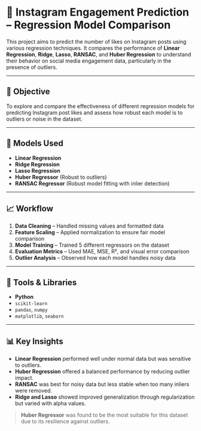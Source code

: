 # 📸 Instagram Engagement Prediction – Regression Model Comparison

This project aims to predict the number of likes on Instagram posts using various regression techniques. It compares the performance of **Linear Regression**, **Ridge**, **Lasso**, **RANSAC**, and **Huber Regression** to understand their behavior on social media engagement data, particularly in the presence of outliers.

---

## 🧠 Objective

To explore and compare the effectiveness of different regression models for predicting Instagram post likes and assess how robust each model is to outliers or noise in the dataset.

---

## 🧪 Models Used

- **Linear Regression**
- **Ridge Regression**
- **Lasso Regression**
- **Huber Regressor** (Robust to outliers)
- **RANSAC Regressor** (Robust model fitting with inlier detection)

---

## 📈 Workflow

1. **Data Cleaning** – Handled missing values and formatted data
2. **Feature Scaling** – Applied normalization to ensure fair model comparison
3. **Model Training** – Trained 5 different regressors on the dataset
4. **Evaluation Metrics** – Used MAE, MSE, R², and visual error comparison
5. **Outlier Analysis** – Observed how each model handles noisy data

---

## 🔧 Tools & Libraries

- **Python**
- `scikit-learn`
- `pandas`, `numpy`
- `matplotlib`, `seaborn`

---

## 📊 Key Insights

- **Linear Regression** performed well under normal data but was sensitive to outliers.
- **Huber Regression** offered a balanced performance by reducing outlier impact.
- **RANSAC** was best for noisy data but less stable when too many inliers were removed.
- **Ridge and Lasso** showed improved generalization through regularization but varied with alpha values.

> **Huber Regressor** was found to be the most suitable for this dataset due to its resilience against outliers.





